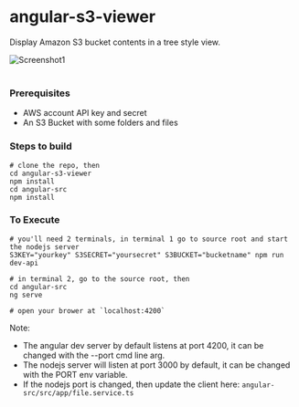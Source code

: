 # angular-s3-viewer

Display Amazon S3 bucket contents in a tree style view.

![Screenshot1](https://s3.amazonaws.com/restiolabs.com/example2.jpg)
<br/><br/>

### Prerequisites
* AWS account API key and secret
* An S3 Bucket with some folders and files


### Steps to build
```
# clone the repo, then
cd angular-s3-viewer
npm install
cd angular-src
npm install
```

### To Execute 
```
# you'll need 2 terminals, in terminal 1 go to source root and start the nodejs server
S3KEY="yourkey" S3SECRET="yoursecret" S3BUCKET="bucketname" npm run dev-api

# in terminal 2, go to the source root, then
cd angular-src
ng serve

# open your brower at `localhost:4200`
```

Note: 
* The angular dev server by default listens at port 4200, it can be changed with the --port cmd line arg.
* The nodejs server will listen at port 3000 by default, it can be changed with the PORT env variable.
* If the nodejs port is changed, then update the client here: `angular-src/src/app/file.service.ts`

